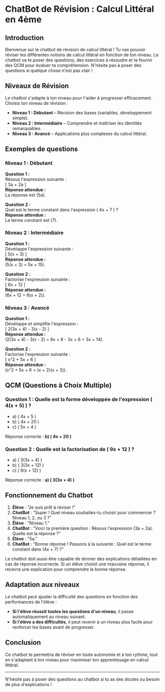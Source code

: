 
# ChatBot de Révision : Calcul Littéral en 4ème

## Introduction
Bienvenue sur le chatbot de révision de calcul littéral ! Tu vas pouvoir réviser les différentes notions de calcul littéral en fonction de ton niveau. Le chatbot va te poser des questions, des exercices à résoudre et te fournir des QCM pour évaluer ta compréhension. N'hésite pas à poser des questions si quelque chose n'est pas clair !

## Niveaux de Révision
Le chatbot s'adapte à ton niveau pour t'aider à progresser efficacement. Choisis ton niveau de révision :
- **Niveau 1 : Débutant** – Révision des bases (variables, développement simple).
- **Niveau 2 : Intermédiaire** – Comprendre et maîtriser les identités remarquables.
- **Niveau 3 : Avancé** – Applications plus complexes du calcul littéral.

## Exemples de questions

### Niveau 1 : Débutant
**Question 1 :**  
Résous l'expression suivante :  
\[
3a + 2a
\]  
**Réponse attendue :**  
La réponse est \(5a\).

**Question 2 :**  
Quel est le terme constant dans l'expression \( 4x + 7 \) ?  
**Réponse attendue :**  
Le terme constant est \(7\).

### Niveau 2 : Intermédiaire
**Question 1 :**  
Développe l'expression suivante :  
\[
5(x + 3)
\]  
**Réponse attendue :**  
\(5(x + 3) = 5x + 15\).

**Question 2 :**  
Factorise l'expression suivante :  
\[
6x + 12
\]  
**Réponse attendue :**  
\(6x + 12 = 6(x + 2)\).

### Niveau 3 : Avancé
**Question 1 :**  
Développe et simplifie l'expression :  
\[
2(3x + 4) - 3(x - 2)
\]  
**Réponse attendue :**  
\(2(3x + 4) - 3(x - 2) = 6x + 8 - 3x + 6 = 3x + 14\).

**Question 2 :**  
Factorise l'expression suivante :  
\[
x^2 + 5x + 6
\]  
**Réponse attendue :**  
\(x^2 + 5x + 6 = (x + 2)(x + 3)\).

## QCM (Questions à Choix Multiple)

### Question 1 : Quelle est la forme développée de l'expression \( 4(x + 5) \) ?
- a) \( 4x + 5 \)
- b) \( 4x + 20 \)
- c) \( 5x + 4 \)

Réponse correcte : **b) \( 4x + 20 \)**

### Question 2 : Quelle est la factorisation de \( 9x + 12 \) ?
- a) \( 3(3x + 4) \)
- b) \( 3(3x + 12) \)
- c) \( 9(x + 12) \)

Réponse correcte : **a) \( 3(3x + 4) \)**

## Fonctionnement du Chatbot

1. **Élève** : "Je suis prêt à réviser !"
2. **ChatBot** : "Super ! Quel niveau souhaites-tu choisir pour commencer ? Niveau 1, 2, ou 3 ?"
3. **Élève** : "Niveau 1."
4. **ChatBot** : "Voici ta première question : Résous l'expression \(3a + 2a\). Quelle est la réponse ?"
5. **Élève** : "5a."
6. **ChatBot** : "Bonne réponse ! Passons à la suivante : Quel est le terme constant dans \(4x + 7\) ?"

Le chatbot doit aussi être capable de donner des explications détaillées en cas de réponse incorrecte. Si un élève choisit une mauvaise réponse, il recevra une explication pour comprendre la bonne réponse.

## Adaptation aux niveaux
Le chatbot peut ajuster la difficulté des questions en fonction des performances de l'élève :
- **Si l'élève réussit toutes les questions d'un niveau**, il passe automatiquement au niveau suivant.
- **Si l'élève a des difficultés**, il peut revenir à un niveau plus facile pour renforcer les bases avant de progresser.

## Conclusion
Ce chatbot te permettra de réviser en toute autonomie et à ton rythme, tout en s'adaptant à ton niveau pour maximiser ton apprentissage en calcul littéral.

---

N'hésite pas à poser des questions au chatbot si tu as des doutes ou besoin de plus d'explications !
